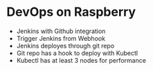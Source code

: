 # DevOps on Raspberry

- Jenkins with Github integration
- Trigger Jenkins from Webhook
- Jenkins deployes through git repo
- Git repo has a hook to deploy with Kubectl
- Kubectl has at least 3 nodes for performance
